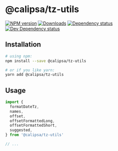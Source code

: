 # @calipsa/tz-utils

[![NPM version][npm-image]][npm-url] [![Downloads][downloads-image]][npm-url] [![Dependency status][david-dm-image]][david-dm-url] [![Dev Dependency status][david-dm-dev-image]][david-dm-dev-url]

## Installation
```bash
# using npm:
npm install --save @calipsa/tz-utils

# or if you like yarn:
yarn add @calipsa/tz-utils
```

## Usage
```javascript
import {
  formatDateTz,
  names,
  offset,
  offsetFormattedLong,
  offsetFormattedShort,
  suggested,
} from '@calipsa/tz-utils'

// ...
```

[npm-url]: https://npmjs.org/package/@calipsa/tz-utils
[downloads-image]: http://img.shields.io/npm/dm/@calipsa/tz-utils.svg
[npm-image]: http://img.shields.io/npm/v/@calipsa/tz-utils.svg
[david-dm-url]:https://david-dm.org/inker/@calipsa/tz-utils
[david-dm-image]:https://david-dm.org/inker/@calipsa/tz-utils.svg
[david-dm-dev-url]:https://david-dm.org/inker/@calipsa/tz-utils#info=devDependencies
[david-dm-dev-image]:https://david-dm.org/inker/@calipsa/tz-utils/dev-status.svg
